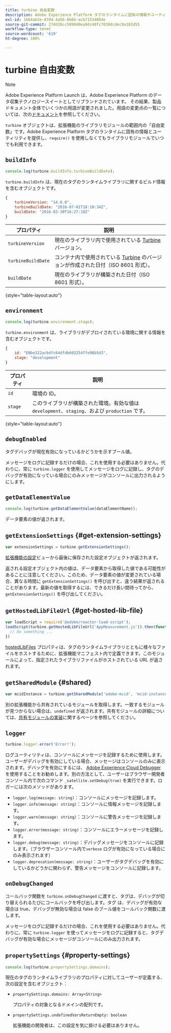 ```yaml
---
title: turbine 自由変数
description: Adobe Experience Platform タグのランタイムに固有の情報やユーティリティを提供する自由変数である turbine オブジェクトについて説明します。
exl-id: 1664ab2e-8704-4a56-8b6b-acb71534084e
source-git-commit: 27dd38cc509040ea9dc40fc7030dcdec9a182d55
workflow-type: tm+mt
source-wordcount: '619'
ht-degree: 100%

---
```


# turbine 自由変数

>[!NOTE]
>
>Adobe Experience Platform Launch は、Adobe Experience Platform のデータ収集テクノロジースイートとしてリブランドされています。 その結果、製品ドキュメント全体でいくつかの用語が変更されました。用語の変更点の一覧については、次の[ドキュメント](../term-updates.md)を参照してください。

`turbine` オブジェクトは、拡張機能のライブラリモジュールの範囲内の「自由変数」です。Adobe Experience Platform タグのランタイムに固有の情報とユーティリティを提供し、`require()` を使用しなくてもライブラリモジュールでいつでも利用できます。

## `buildInfo`

```js
console.log(turbine.buildInfo.turbineBuildDate);
```

`turbine.buildInfo` は、現在のタグのランタイムライブラリに関するビルド情報を含むオブジェクトです。

```js
{
    turbineVersion: "14.0.0",
    turbineBuildDate: "2016-07-01T18:10:34Z",
    buildDate: "2016-03-30T16:27:10Z"
}
```

| プロパティ | 説明 |
| --- | --- |
| `turbineVersion` | 現在のライブラリ内で使用されている [Turbine](https://www.npmjs.com/package/@adobe/reactor-turbine) バージョン。 |
| `turbineBuildDate` | コンテナ内で使用されている [Turbine](https://www.npmjs.com/package/@adobe/reactor-turbine) のバージョンが作成された日付（ISO 8601 形式）。 |
| `buildDate` | 現在のライブラリが構築された日付（ISO 8601 形式）。 |

{style="table-layout:auto"}

## `environment`

```js
console.log(turbine.environment.stage);
```

`turbine.environment` は、ライブラリがデプロイされている環境に関する情報を含むオブジェクトです。

```js
{
    id: "ENbe322acb4fc64dfdb603254ffe98b5d3",
    stage: "development"
}
```

| プロパティ | 説明 |
| --- | --- |
| `id` | 環境の ID。 |
| `stage` | このライブラリが構築された環境。有効な値は `development`、`staging`、および `production` です。 |

{style="table-layout:auto"}

## `debugEnabled`

タグデバッグが現在有効になっているかどうかを示すブール値。

メッセージをログに記録するだけの場合、これを使用する必要はありません。代わりに、常に `turbine.logger` を使用してメッセージをログに記録し、タグのデバッグが有効になっている場合にのみメッセージがコンソールに出力されるようにします。

## `getDataElementValue`

```js
console.log(turbine.getDataElementValue(dataElementName));
```

データ要素の値が返されます。

## `getExtensionSettings` {#get-extension-settings}

```js
var extensionSettings = turbine.getExtensionSettings();
```

[拡張機能の設定](./configuration.md)ビューから最後に保存された設定オブジェクトが返されます。

返される設定オブジェクト内の値は、データ要素から取得した値である可能性があることに注意してください。このため、データ要素の値が変更されている場合、異なる時間に `getExtensionSettings()` を呼び出すと、違う結果が返されることがあります。最新の値を取得するには、できるだけ長い間待ってから、`getExtensionSettings()` を呼び出してください。

## `getHostedLibFileUrl` {#get-hosted-lib-file}

```js
var loadScript = require('@adobe/reactor-load-script');
loadScript(turbine.getHostedLibFileUrl('AppMeasurement.js')).then(function() {
  // Do something ...
})
```

[hostedLibFiles](./manifest.md) プロパティは、タグのランタイムライブラリとともに様々なファイルをホストするために、拡張機能マニフェスト内で定義できます。このモジュールによって、指定されたライブラリファイルがホストされている URL が返されます。

## `getSharedModule` {#shared}

```js
var mcidInstance = turbine.getSharedModule('adobe-mcid', 'mcid-instance');
```

別の拡張機能から共有されているモジュールを取得します。一致するモジュールが見つからない場合は、`undefined` が返されます。共有モジュールの詳細については、[共有モジュールの実装](./web/shared.md)に関するページを参照してください。

## `logger`

```js
turbine.logger.error('Error!');
```

ログユーティリティは、コンソールにメッセージを記録するために使用します。ユーザーがデバッグを有効にしている場合、メッセージはコンソールのみに表示されます。デバッグを有効にするには、 [Adobe Experience Cloud Debugger](https://chrome.google.com/webstore/detail/adobe-experience-cloud-de/ocdmogmohccmeicdhlhhgepeaijenapj?src=propaganda) を使用することをお勧めします。別の方法として、ユーザーはブラウザー開発者コンソール内で次のコマンド `_satellite.setDebug(true)` を実行できます。ロガーには次のメソッドがあります。

* `logger.log(message: string)`：コンソールにメッセージを記録します。
* `logger.info(message: string)`：コンソールに情報メッセージを記録します。
* `logger.warn(message: string)`：コンソールに警告メッセージを記録します。
* `logger.error(message: string)`：コンソールにエラーメッセージを記録します。
* `logger.debug(message: string)`：デバッグメッセージをコンソールに記録します。（ブラウザーコンソール内で`verbose` ログが有効になっている場合にのみ表示されます）
* `logger.deprecation(message: string)`：ユーザーがタグデバッグを有効にしているかどうかに関わらず、警告メッセージをコンソールに記録します。

## `onDebugChanged`

コールバック関数を `turbine.onDebugChanged` に渡すと、タグは、デバッグが切り替えられるたびにコールバックを呼び出します。タグ は、デバッグが有効な場合は true、デバッグが無効な場合は false のブール値をコールバック関数に渡します。

メッセージをログに記録するだけの場合、これを使用する必要はありません。代わりに、常に `turbine.logger` を使ってメッセージをログに記録すると、タグデバッグが有効な場合にメッセージがコンソールにのみ出力されます。

## `propertySettings` {#property-settings}

```js
console.log(turbine.propertySettings.domains);
```

現在のタグのランタイムライブラリのプロパティに対してユーザーが定義する、次の設定を含むオブジェクト：

* `propertySettings.domains: Array<String>`

   プロパティの対象となるドメインの配列です。

* `propertySettings.undefinedVarsReturnEmpty: boolean`

   拡張機能の開発者は、この設定を気に掛ける必要はありません。
